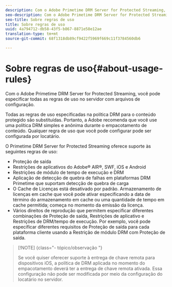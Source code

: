```yaml
---
description: Com o Adobe Primetime DRM Server for Protected Streaming, você pode especificar todas as regras de uso no servidor com arquivos de configuração.
seo-description: Com o Adobe Primetime DRM Server for Protected Streaming, você pode especificar todas as regras de uso no servidor com arquivos de configuração.
seo-title: Sobre regras de uso
title: Sobre regras de uso
uuid: 4a794712-db58-43f5-b867-8871e58e12ae
translation-type: tm+mt
source-git-commit: 68f1318db89cf9422f5969f669c11f3784560db6

---
```



# Sobre regras de uso{#about-usage-rules}

Com o Adobe Primetime DRM Server for Protected Streaming, você pode especificar todas as regras de uso no servidor com arquivos de configuração.

Todas as regras de uso especificadas na política DRM para o conteúdo protegido são substituídas. Portanto, a Adobe recomenda que você use uma política DRM simples e anônima durante o empacotamento de conteúdo. Qualquer regra de uso que você pode configurar pode ser configurada por locatário.

O Primetime DRM Server for Protected Streaming oferece suporte às seguintes regras de uso:

* Proteção de saída
* Restrições de aplicativos do Adobe® AIR®, SWF, iOS e Android
* Restrições de módulo de tempo de execução e DRM
* Aplicação de detecção de quebra de falhas em plataformas DRM Primetime que suportam detecção de quebra de carga
* O Cache de Licenças está desativado por padrão. Armazenamento de licenças em cache que você pode ativar especificando a data de término do armazenamento em cache ou uma quantidade de tempo em cache permitida; começa no momento da emissão da licença.
* Vários direitos de reprodução que permitem especificar diferentes combinações de Proteção de saída, Restrições de aplicativo e Restrições de DRM/tempo de execução. Por exemplo, você pode especificar diferentes requisitos de Proteção de saída para cada plataforma cliente usando a Restrição de módulo DRM com Proteção de saída.

>[!NOTE] {class=&quot;- tópico/observação &quot;}
>
>Se você quiser oferecer suporte à entrega de chave remota para dispositivos iOS, a política de DRM aplicada no momento do empacotamento deverá ter a entrega de chave remota ativada. Essa configuração não pode ser modificada por meio da configuração do locatário no servidor.

